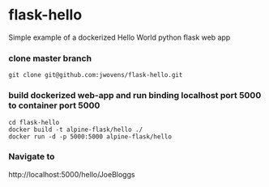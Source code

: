 # flask-hello
Simple example of a dockerized Hello World python flask web app

### clone master branch
```
git clone git@github.com:jwovens/flask-hello.git
```

### build dockerized web-app and run binding localhost port 5000 to container port 5000
```
cd flask-hello
docker build -t alpine-flask/hello ./
docker run -d -p 5000:5000 alpine-flask/hello
```

### Navigate to 
 http://localhost:5000/hello/JoeBloggs
